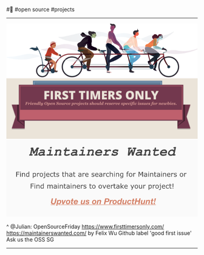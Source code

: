 #🔎
#open source
#projects

---

![fit](images/oss-friday.png)
![fit](images/first-timer-only.png)
![fit](images/maintainers-wanted.png)

^ @Julian: OpenSourceFriday
https://www.firsttimersonly.com/
https://maintainerswanted.com/ by Felix Wu
Github label 'good first issue'
Ask us the OSS SG

---

